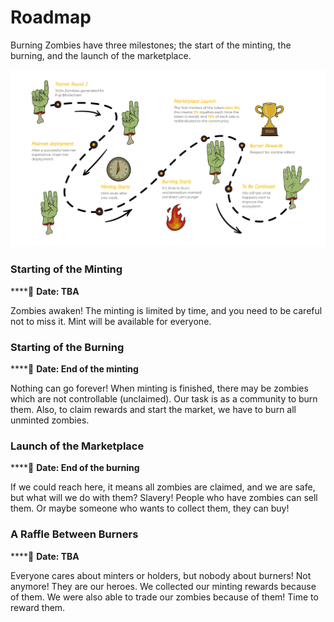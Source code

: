 # Roadmap

Burning Zombies have three milestones; the start of the minting, the burning, and the launch of the marketplace.

![Roadmap Infographic](.gitbook/assets/roadmap-black.png)

### Starting of the Minting

****:date: **Date: TBA**

Zombies awaken! The minting is limited by time, and you need to be careful not to miss it. Mint will be available for everyone.

### Starting of the Burning

****:date: **Date: End of the minting**

Nothing can go forever! When minting is finished, there may be zombies which are not controllable (unclaimed). Our task is as a community to burn them. Also, to claim rewards and start the market, we have to burn all unminted zombies.

### Launch of the Marketplace

****:date: **Date: End of the burning**

If we could reach here, it means all zombies are claimed, and we are safe, but what will we do with them? Slavery! People who have zombies can sell them. Or maybe someone who wants to collect them, they can buy!

### A Raffle Between Burners

****:date: **Date: TBA**

Everyone cares about minters or holders, but nobody about burners! Not anymore! They are our heroes. We collected our minting rewards because of them. We were also able to trade our zombies because of them! Time to reward them.
